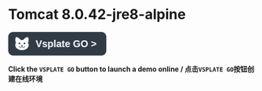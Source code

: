# Tomcat 8.0.42-jre8-alpine

<a href="https://www.vsplate.com/?docker-compose=https://github.com/vsplate/dcenvs/tomcat/8.0.42-jre8-alpine"><img alt="VSPLATE GO" src="https://raw.githubusercontent.com/vsplate/images/master/vsgo_btn.png" width="200px"></a>

**Click the `VSPLATE GO` button to launch a demo online / 点击`VSPLATE GO`按钮创建在线环境**